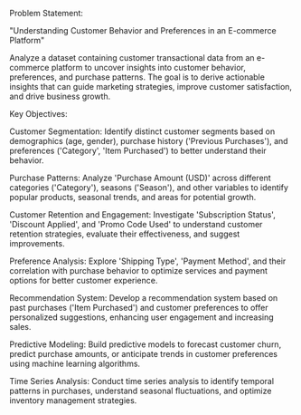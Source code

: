 Problem Statement:

"Understanding Customer Behavior and Preferences in an E-commerce Platform"

Analyze a dataset containing customer transactional data from an e-commerce platform to uncover insights into customer behavior, preferences, and purchase patterns. The goal is to derive actionable insights that can guide marketing strategies, improve customer satisfaction, and drive business growth.

Key Objectives:

Customer Segmentation: Identify distinct customer segments based on demographics (age, gender), purchase history ('Previous Purchases'), and preferences ('Category', 'Item Purchased') to better understand their behavior.

Purchase Patterns: Analyze 'Purchase Amount (USD)' across different categories ('Category'), seasons ('Season'), and other variables to identify popular products, seasonal trends, and areas for potential growth.

Customer Retention and Engagement: Investigate 'Subscription Status', 'Discount Applied', and 'Promo Code Used' to understand customer retention strategies, evaluate their effectiveness, and suggest improvements.

Preference Analysis: Explore 'Shipping Type', 'Payment Method', and their correlation with purchase behavior to optimize services and payment options for better customer experience.

Recommendation System: Develop a recommendation system based on past purchases ('Item Purchased') and customer preferences to offer personalized suggestions, enhancing user engagement and increasing sales.

Predictive Modeling: Build predictive models to forecast customer churn, predict purchase amounts, or anticipate trends in customer preferences using machine learning algorithms.

Time Series Analysis: Conduct time series analysis to identify temporal patterns in purchases, understand seasonal fluctuations, and optimize inventory management strategies.